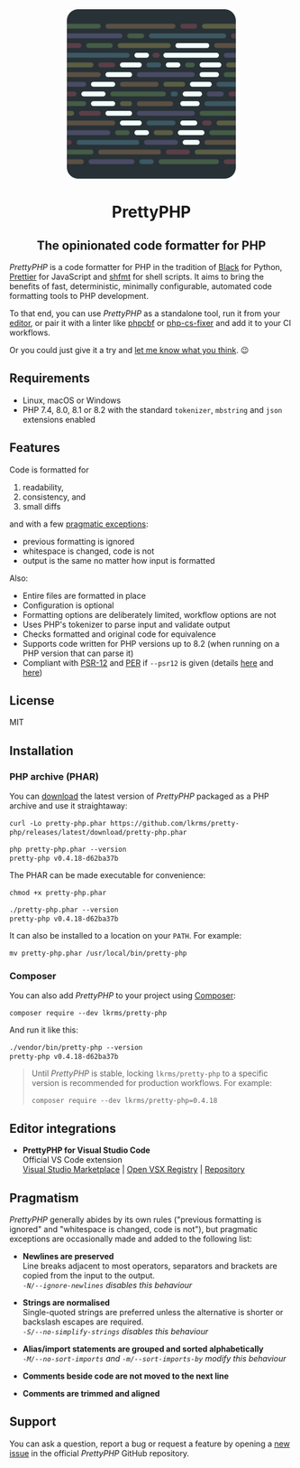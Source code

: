 <div align="center">

<img src="images/logo-600x600-rounded.png" alt="PrettyPHP logo" width="300" height="300">

# PrettyPHP

## The opinionated code formatter for PHP

</div>

*PrettyPHP* is a code formatter for PHP in the tradition of [Black][] for
Python, [Prettier][] for JavaScript and [shfmt][] for shell scripts. It aims to
bring the benefits of fast, deterministic, minimally configurable, automated
code formatting tools to PHP development.

To that end, you can use *PrettyPHP* as a standalone tool, run it from your
[editor][], or pair it with a linter like [phpcbf][] or [php-cs-fixer][] and add
it to your CI workflows.

Or you could just give it a try and [let me know what you think][discuss]. 😉

## Requirements

- Linux, macOS or Windows
- PHP 7.4, 8.0, 8.1 or 8.2 with the standard `tokenizer`, `mbstring` and `json`
  extensions enabled

## Features

Code is formatted for

1. readability,
2. consistency, and
3. small diffs

and with a few [pragmatic exceptions][]:

- previous formatting is ignored
- whitespace is changed, code is not
- output is the same no matter how input is formatted

Also:

- Entire files are formatted in place
- Configuration is optional
- Formatting options are deliberately limited, workflow options are not
- Uses PHP's tokenizer to parse input and validate output
- Checks formatted and original code for equivalence
- Supports code written for PHP versions up to 8.2 (when running on a PHP
  version that can parse it)
- Compliant with [PSR-12][] and [PER][] if `--psr12` is given (details
  [here](docs/PSR-12.md) and [here][PSR-12 issue])

## License

MIT

## Installation

### PHP archive (PHAR)

You can [download] the latest version of *PrettyPHP* packaged as a PHP archive
and use it straightaway:

```shell
curl -Lo pretty-php.phar https://github.com/lkrms/pretty-php/releases/latest/download/pretty-php.phar
```

```shell
php pretty-php.phar --version
pretty-php v0.4.18-d62ba37b
```

The PHAR can be made executable for convenience:

```shell
chmod +x pretty-php.phar
```

```shell
./pretty-php.phar --version
pretty-php v0.4.18-d62ba37b
```

It can also be installed to a location on your `PATH`. For example:

```shell
mv pretty-php.phar /usr/local/bin/pretty-php
```

### Composer

You can also add *PrettyPHP* to your project using [Composer]:

```shell
composer require --dev lkrms/pretty-php
```

And run it like this:

```shell
./vendor/bin/pretty-php --version
pretty-php v0.4.18-d62ba37b
```

> Until *PrettyPHP* is stable, locking `lkrms/pretty-php` to a specific version
> is recommended for production workflows. For example:
>
> ```shell
> composer require --dev lkrms/pretty-php=0.4.18
> ```

## Editor integrations

- **PrettyPHP for Visual Studio Code** \
  Official VS Code extension \
  [Visual Studio Marketplace] | [Open VSX Registry] | [Repository][vscode]

## Pragmatism

*PrettyPHP* generally abides by its own rules ("previous formatting is ignored"
and "whitespace is changed, code is not"), but pragmatic exceptions are
occasionally made and added to the following list:

- **Newlines are preserved** \
  Line breaks adjacent to most operators, separators and brackets are copied
  from the input to the output. \
  *`-N/--ignore-newlines` disables this behaviour*

- **Strings are normalised** \
  Single-quoted strings are preferred unless the alternative is shorter or
  backslash escapes are required. \
  *`-S/--no-simplify-strings` disables this behaviour*

- **Alias/import statements are grouped and sorted alphabetically** \
  *`-M/--no-sort-imports` and `-m/--sort-imports-by` modify this behaviour*

- **Comments beside code are not moved to the next line**

- **Comments are trimmed and aligned**

## Support

You can ask a question, report a bug or request a feature by opening a [new
issue][new-issue] in the official *PrettyPHP* GitHub repository.


[Black]: https://github.com/psf/black
[Composer]: https://getcomposer.org/
[discuss]: https://github.com/lkrms/pretty-php/discussions
[download]: https://github.com/lkrms/pretty-php/releases/latest/download/pretty-php.phar
[editor]: #editor-integrations
[new-issue]: https://github.com/lkrms/pretty-php/issues/new
[Open VSX Registry]: https://open-vsx.org/extension/lkrms/pretty-php
[PER]: https://www.php-fig.org/per/coding-style/
[php-cs-fixer]: https://github.com/PHP-CS-Fixer/PHP-CS-Fixer
[phpcbf]: https://github.com/squizlabs/PHP_CodeSniffer
[pragmatic exceptions]: #pragmatism
[Prettier]: https://prettier.io/
[PSR-12]: https://www.php-fig.org/psr/psr-12/
[PSR-12 issue]: https://github.com/lkrms/pretty-php/issues/4
[shfmt]: https://github.com/mvdan/sh#shfmt
[Visual Studio Marketplace]: https://marketplace.visualstudio.com/items?itemName=lkrms.pretty-php
[vscode]: https://github.com/lkrms/vscode-pretty-php
